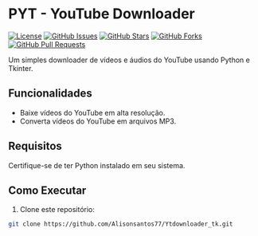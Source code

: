 # PYT - YouTube Downloader

[![License](https://img.shields.io/badge/License-MIT-blue.svg)](LICENSE)
[![GitHub Issues](https://img.shields.io/github/issues/Alisonsantos77/Ytdownloader_tk)](https://github.com/Alisonsantos77/Ytdownloader_tk/issues)
[![GitHub Stars](https://img.shields.io/github/stars/Alisonsantos77/Ytdownloader_tk)](https://github.com/Alisonsantos77/Ytdownloader_tk/stargazers)
[![GitHub Forks](https://img.shields.io/github/forks/Alisonsantos77/Ytdownloader_tk)](https://github.com/Alisonsantos77/Ytdownloader_tk/network)
[![GitHub Pull Requests](https://img.shields.io/github/issues-pr/Alisonsantos77/Ytdownloader_tk)](https://github.com/Alisonsantos77/Ytdownloader_tk/pulls)

Um simples downloader de vídeos e áudios do YouTube usando Python e Tkinter.

## Funcionalidades

- Baixe vídeos do YouTube em alta resolução.
- Converta vídeos do YouTube em arquivos MP3.

## Requisitos

Certifique-se de ter Python instalado em seu sistema.

## Como Executar

1. Clone este repositório:

```bash
git clone https://github.com/Alisonsantos77/Ytdownloader_tk.git
